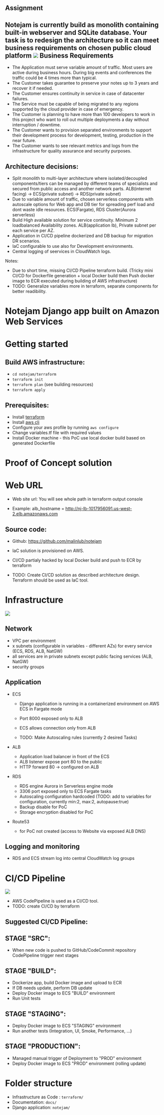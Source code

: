 Assignment
-
Notejam is currently build as monolith containing built-in webserver and SQLite database. Your task is to redesign the
architecture so it can meet business requirements on chosen public cloud platform
![](/docs/notejam-assignment.png)
Business Requirements
-
- The Application must serve variable amount of traffic. Most users are active during business hours. During big
events and conferences the traffic could be 4 times more than typical.
- The Customer takes guarantee to preserve your notes up to 3 years and recover it if needed.
- The Customer ensures continuity in service in case of datacenter failures.
- The Service must be capable of being migrated to any regions supported by the cloud provider in case of
emergency.
- The Customer is planning to have more than 100 developers to work in this project who want to roll out multiple
deployments a day without interruption / downtime.
- The Customer wants to provision separated environments to support their development process for development,
testing, production in the near future.
- The Customer wants to see relevant metrics and logs from the infrastructure for quality assurance and security
purposes.

Architecture decisions:
-
- Split monolith to multi-layer architecture where isolated/decoupled components/tiers can be managed by different teams of specialists and secured from public access and another network parts. ALB(internet facing) -> ECS(private subnet) -> RDS(private subnet)
- Due to variable amount of traffic, chosen serverless components with autoscale options for Web app and DB tier for spreading perf load and dont waste idle resources. ECS(Fargate), RDS Cluster(Aurora serverless)
- Build High available solution for service continuity. Minimum 2 loadbalanced Availability zones. ALB(application lb), Private subnet per each service per AZ.
- Application in CI/CD pipeline dockerized and DB backup for migration DR scenarios.
- IaC configurable to use also for Development environments.
- Central logging of seervices in CloudWatch logs.

Notes: 
- Due to short time, missing CI/CD Pipeline terraform build. 
(Tricky mini CI/CD for Dockerfile generation + local Docker build then Push docker image to ECR executed during building of AWS infrastructure)
- TODO: Generalize variables more in terraform, separate components for better readibility. 

Notejam Django app built on Amazon Web Services
=
Getting started
=
Build AWS infrastructure:
-    
- `cd notejam/terraform` 
- `terraform init`
- `terraform plan` (see building resources)
- `terraform apply`

Prerequisites:
-
- Install [terraform](https://learn.hashicorp.com/terraform/getting-started/install.html) 
- Install [aws cli](https://aws.amazon.com/cli/)
- Configure your aws profile by running `aws configure`
- Change variables.tf file with required values
- Install Docker machine - this PoC use local docker build based on generated Dockerfile

Proof of Concept solution
=
Web URL
==
- Web site url: You will see whole path in terraform output console

- Example: alb_hostname = http://nj-lb-1017956091.us-west-2.elb.amazonaws.com

Source code:
-
- Github: https://github.com/malinlub/notejam

- IaC solution is provisioned on AWS. 
- CI/CD partialy hacked by local Docker build and push to ECR by terraform

- TODO: Create CI/CD solution as described architecture design. Terraform should be used as IaC tool. 



Infrastructure
==
![](/docs/notejam-infrastructure.png)

Network
--
- VPC per environment
- x subnets (configurable in variables - different AZs) for every service (ECS, RDS, ALB, NatGW)
- all services are in private subnets except public facing services (ALB, NatGW)
- security groups

Application
--
- ECS
    - Django application is running in a containerized environment on AWS ECS in Fargate mode
    - Port 8000 exposed only to ALB
    - ECS allows connection only from ALB

    - TODO: Make Autoscaling rules (currently 2 desired Tasks)
    
- ALB
    - Application load balancer in front of the ECS 
    - ALB listener expose port 80 to the public
    - HTTP forward 80 -> configured on ALB

- RDS
    - RDS engine Aurora in Serverless engine mode
    - 3306 port exposed only to ECS Fargate tasks
    - Autoscaling configuration hardcoded (TODO: add to variables for configuration, currently min:2, max:2, autopause:true)
    - Backup disable for PoC
    - Storage encryption disabled for PoC

- Route53
    - for PoC not created (access to Website via exposed ALB DNS)

Logging and monitoring
--
- RDS and ECS stream log into central CloudWatch log groups
    
CI/CD Pipeline
==
![](/docs/notejam-cicd.png)

- AWS CodePipeline is used as a CI/CD tool.
- TODO: create CI/CD by terraform

Suggested CI/CD Pipeline:
--
STAGE "SRC":
---
- When new code is pushed to GitHub/CodeCommit repository CodePipeline trigger next stages

STAGE "BUILD":
---
- Dockerize app, build Docker image and upload to ECR
- If DB needs update, perform DB update
- Deploy Docker image to ECS "BUILD" environment
- Run Unit tests

STAGE "STAGING":
---
- Deploy Docker image to ECS "STAGING" environment
- Run another tests (Integration, UI, Smoke, Performance, ...) 

STAGE "PRODUCTION":
---
- Managed manual trigger of Deployment to "PROD" environment
- Deploy Docker image to ECS "PROD" environment (rolling update)

Folder structure
=
- Infrastructure as Code : `terraform/`
- Documentation: `docs/`
- Django application: `notejam/`

